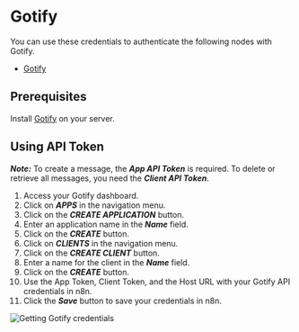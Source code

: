 # Gotify

You can use these credentials to authenticate the following nodes with Gotify.

- [Gotify](/integrations/builtin/app-nodes/n8n-nodes-base.gotify/)

## Prerequisites

Install [Gotify](https://gotify.net/docs/install) on your server.

## Using API Token

***Note:*** To create a message, the ***App API Token*** is required. To delete or retrieve all messages, you need the ***Client API Token***.

1. Access your Gotify dashboard.
2. Click on ***APPS*** in the navigation menu.
3. Click on the ***CREATE APPLICATION*** button.
4. Enter an application name in the ***Name*** field.
5. Click on the ***CREATE*** button.
6. Click on ***CLIENTS*** in the navigation menu.
7. Click on the ***CREATE CLIENT*** button.
8. Enter a name for the client in the ***Name*** field.
9. Click on the ***CREATE*** button.
10. Use the App Token, Client Token, and the Host URL with your Gotify API credentials in n8n.
11. Click the ***Save*** button to save your credentials in n8n.

![Getting Gotify credentials](/_images/integrations/builtin/credentials/gotify/using-api.gif)
